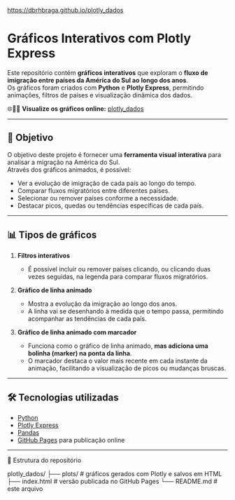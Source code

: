 
https://dbrhbraga.github.io/plotly_dados
# Gráficos Interativos com Plotly Express

Este repositório contém **gráficos interativos** que exploram o **fluxo de imigração entre países da América do Sul ao longo dos anos**.  
Os gráficos foram criados com **Python** e **Plotly Express**, permitindo animações, filtros de países e visualização dinâmica dos dados.

🌐🔗🚨 **Visualize os gráficos online:**  [plotly_dados](https://dbrhbraga.github.io/plotly_dados)

---

## 🎯 Objetivo

O objetivo deste projeto é fornecer uma **ferramenta visual interativa** para analisar a migração na América do Sul.  
Através dos gráficos animados, é possível:

- Ver a evolução de imigração de cada país ao longo do tempo.  
- Comparar fluxos migratórios entre diferentes países.  
- Selecionar ou remover países conforme a necessidade.  
- Destacar picos, quedas ou tendências específicas de cada país.

---

## 📊 Tipos de gráficos

1. **Filtros interativos**  
   - É possível incluir ou remover países clicando, ou clicando duas vezes seguidas, na legenda para comparar fluxos migratórios.

2. **Gráfico de linha animado**  
   - Mostra a evolução da imigração ao longo dos anos.  
   - A linha vai se desenhando à medida que o tempo passa, permitindo acompanhar as tendências de cada país.

3. **Gráfico de linha animado com marcador**  
   - Funciona como o gráfico de linha animado, **mas adiciona uma bolinha (marker) na ponta da linha**.  
   - O marcador destaca o valor mais recente em cada instante da animação, facilitando a visualização de picos ou mudanças bruscas.


---

## 🛠 Tecnologias utilizadas

- [Python](https://www.python.org/)  
- [Plotly Express](https://plotly.com/python/plotly-express/)  
- [Pandas](https://pandas.pydata.org/)  
- [GitHub Pages](https://pages.github.com/) para publicação online

---

📂 Estrutura do repositório

plotly_dados/
├── plots/        # gráficos gerados com Plotly e salvos em HTML
├── index.html    # versão publicada no GitHub Pages
└── README.md     # este arquivo

